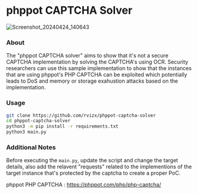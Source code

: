 # phppot CAPTCHA Solver 


![Screenshot_20240424_140643](https://github.com/rvizx/phppot-captcha-solver/assets/84989569/7a2a0e15-3bac-461c-a4d5-76753e9c8ce4)


### About

The "phppot CAPTCHA solver" aims to show that it's not a secure CAPTCHA implementation by solving the CAPTCHA's using OCR.
Security researchers can use this sample implementation to show that the instances that are using phppot's PHP CAPTCHA can be exploited which potentially leads to DoS and memory or storage exahustion attacks based on the implementation.


### Usage

```bash
git clone https://github.com/rvizx/phppot-captcha-solver
cd phppot-captcha-solver
python3 -m pip install -r requirements.txt
python3 main.py
```

### Additional Notes

Before executing the `main.py`, update the script and change the target details, also add the relavent "requests" related to the implementions of the target instance that's protected by the captcha to create a proper PoC.

phppot PHP CAPTCHA : https://phppot.com/php/php-captcha/
